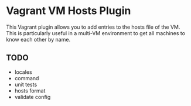 Vagrant VM Hosts Plugin
=======================

This Vagrant plugin allows you to add entries to the hosts file of the VM. This is particularly useful in a multi-VM environment to get all machines to know each other by name.

TODO
----

* locales
* command
* unit tests
* hosts format
* validate config

